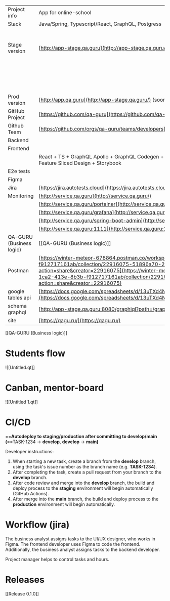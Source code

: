 |                          |                                                                                                                                                                                                                                                                                                                                                                                          |                                                                                                                                                                                                                  |                         |                                                                                      |
| ------------------------ | ---------------------------------------------------------------------------------------------------------------------------------------------------------------------------------------------------------------------------------------------------------------------------------------------------------------------------------------------------------------------------------------- | ---------------------------------------------------------------------------------------------------------------------------------------------------------------------------------------------------------------- | ----------------------- | ------------------------------------------------------------------------------------ |
| Project info             | App for online-school                                                                                                                                                                                                                                                                                                                                                                    |                                                                                                                                                                                                                  |                         | sashkir7@mail.ru                                                                     |
| Stack                    | Java/Spring, Typescript/React, GraphQL, Postgress                                                                                                                                                                                                                                                                                                                                        |                                                                                                                                                                                                                  |                         |                                                                                      |
| Stage version            | [http://app-stage.qa.guru](http://app-stage.qa.guru/)                                                                                                                                                                                                                                                                                                                                    | admin@admin.ru                                                                                                                                                                                                   | password123             | "MASTER",  <br>"STUDENT",  <br>"ADMIN",  <br>"MANAGER",  <br>"LECTOR",  <br>"MENTOR” |
|                          |                                                                                                                                                                                                                                                                                                                                                                                          | Dmit.pronin@gmail.com                                                                                                                                                                                            | Dmit.pronin@gmail.com   | STUDENT                                                                              |
|                          |                                                                                                                                                                                                                                                                                                                                                                                          | Zatulivetrova@gmail.com                                                                                                                                                                                          | Zatulivetrova@gmail.com | STUDENT  <br>MENTOR                                                                  |
|                          |                                                                                                                                                                                                                                                                                                                                                                                          |                                                                                                                                                                                                                  |                         |                                                                                      |
| Prod version             | [http://app.qa.guru](http://app-stage.qa.guru/) (soon → qa.guru)                                                                                                                                                                                                                                                                                                                         |                                                                                                                                                                                                                  |                         |                                                                                      |
| GitHub Project           | [https://github.com/qa-guru](https://github.com/qa-guru)                                                                                                                                                                                                                                                                                                                                 |                                                                                                                                                                                                                  |                         |                                                                                      |
| Github Team              | [https://github.com/orgs/qa-guru/teams/developers](https://github.com/orgs/qa-guru/teams/developers)                                                                                                                                                                                                                                                                                     |                                                                                                                                                                                                                  |                         |                                                                                      |
| Backend                  |                                                                                                                                                                                                                                                                                                                                                                                          | [API doc](https://docs.google.com/spreadsheets/d/13uTXd4NjQMUzQlxuiu23Cppd3yidZiUG8bS9b0nIjsM/edit#gid=504812121)                                                                                                |                         |                                                                                      |
| Frontend                 |                                                                                                                                                                                                                                                                                                                                                                                          |                                                                                                                                                                                                                  |                         |                                                                                      |
|                          | React + TS + GraphQL Apollo + GraphQL Codegen + Vite + MUI + vitest и react-testing lib + husky + prettier + eslint + Feature Sliced Design + Storybook                                                                                                                                                                                                                                  |                                                                                                                                                                                                                  |                         |                                                                                      |
| E2e tests                |                                                                                                                                                                                                                                                                                                                                                                                          |                                                                                                                                                                                                                  |                         |                                                                                      |
| Figma                    |                                                                                                                                                                                                                                                                                                                                                                                          |                                                                                                                                                                                                                  |                         |                                                                                      |
| Jira                     | [https://jira.autotests.cloud](https://jira.autotests.cloud/)                                                                                                                                                                                                                                                                                                                            |                                                                                                                                                                                                                  |                         |                                                                                      |
| Monitoring               | [http://service.qa.guru](http://service.qa.guru/)                                                                                                                                                                                                                                                                                                                                        | in progress                                                                                                                                                                                                      |                         |                                                                                      |
|                          | [http://service.qa.guru/portainer](http://service.qa.guru/portainer/#!/auth)                                                                                                                                                                                                                                                                                                             |                                                                                                                                                                                                                  |                         |                                                                                      |
|                          | [http://service.qa.guru/grafana](http://service.qa.guru/prometheus/)                                                                                                                                                                                                                                                                                                                     |                                                                                                                                                                                                                  |                         |                                                                                      |
|                          | [http://service.qa.guru/spring-boot-admin](http://service.qa.guru/spring-boot-admin/)                                                                                                                                                                                                                                                                                                    |                                                                                                                                                                                                                  |                         |                                                                                      |
|                          | [http://service.qa.guru:1111](http://service.qa.guru:1111/)                                                                                                                                                                                                                                                                                                                              |                                                                                                                                                                                                                  |                         |                                                                                      |
| QA-GURU (Business logic) | [[QA-GURU (Business logic)]]                                                                                                                                                                                                                                                                                                                                                             |                                                                                                                                                                                                                  |                         |                                                                                      |
| Postman                  | [https://winter-meteor-678864.postman.co/workspace/My-Workspace~cc1ac010-1ca2-413e-8b3b-f912717161ab/collection/22916075-51896a70-219f-4270-a189-f9e8e51fb8bc?action=share&creator=22916075](https://winter-meteor-678864.postman.co/workspace/My-Workspace~cc1ac010-1ca2-413e-8b3b-f912717161ab/collection/22916075-51896a70-219f-4270-a189-f9e8e51fb8bc?action=share&creator=22916075) |                                                                                                                                                                                                                  |                         |                                                                                      |
| google tables api        | [https://docs.google.com/spreadsheets/d/13uTXd4NjQMUzQlxuiu23Cppd3yidZiUG8bS9b0nIjsM/edit#gid=504812121](https://docs.google.com/spreadsheets/d/13uTXd4NjQMUzQlxuiu23Cppd3yidZiUG8bS9b0nIjsM/edit#gid=504812121)                                                                                                                                                                         | [https://docs.google.com/spreadsheets/d/13uTXd4NjQMUzQlxuiu23Cppd3yidZiUG8bS9b0nIjsM/edit#gid=276497601](https://docs.google.com/spreadsheets/d/13uTXd4NjQMUzQlxuiu23Cppd3yidZiUG8bS9b0nIjsM/edit#gid=276497601) |                         |                                                                                      |
| schema graphql           | [http://app-stage.qa.guru:8080/graphiql?path=/graphql](http://app-stage.qa.guru:8080/graphiql?path=/graphql)                                                                                                                                                                                                                                                                             |                                                                                                                                                                                                                  |                         |                                                                                      |
| site                     | [https://qagu.ru/](https://qagu.ru/)                                                                                                                                                                                                                                                                                                                                                     |                                                                                                                                                                                                                  |                         |                                                                                      |

[[QA-GURU (Business logic)]]

# Students flow

![[Untitled.qt]]

# Canban, mentor-board

![[Untitled 1.qt]]

# CI/CD

==**Autodeploy to staging/production after committing to develop/main (**==TASK-1234 → **develop**, **develop** → **main)**

  

Developer instructions:

1. When starting a new task, create a branch from the **develop** branch, using the task's issue number as the branch name (e.g. **TASK-1234**).
2. After completing the task, create a pull request from your branch to the **develop** branch.
3. After code review and merge into the **develop** branch, the build and deploy process to the **staging** environment will begin automatically (GitHub Actions).
4. After merge into the **main** branch, the build and deploy process to the **production** environment will begin automatically.

# Workflow (jira)

The business analyst assigns tasks to the UI/UX designer, who works in Figma. The frontend developer uses Figma to code the frontend. Additionally, the business analyst assigns tasks to the backend developer.

Project manager helps to control tasks and hours.

  

# Releases

[[Release 0.1.0]]